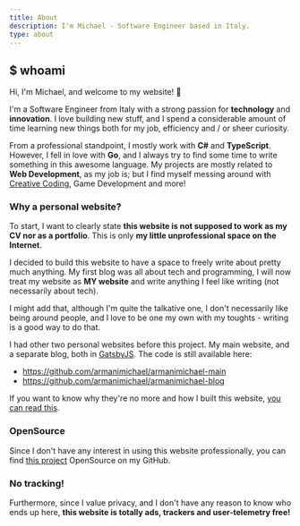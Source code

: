 ```yaml
---
title: About
description: I'm Michael - Software Engineer based in Italy.
type: about
---
```


## $ whoami

Hi, I'm Michael, and welcome to my website! 🎉

I'm a Software Engineer from Italy with a strong passion for **technology** and **innovation**. I love building new stuff, and I
spend a considerable amount of time learning new things both for my job, efficiency and / or sheer curiosity.

From a professional standpoint, I mostly work with **C#** and **TypeScript**. However, I fell in love with **Go**, and I always try to
find some time to write something in this awesome language.
My projects are mostly related to **Web Development**, as my job is; but I find myself messing around with [Creative Coding](https://processing.org/), Game Development and more!

### Why a personal website?

To start, I want to clearly state **this website is not supposed to work as my CV nor as a portfolio**. This is only **my little unprofessional space on the Internet**. 

I decided to build this website to have a space to freely write about pretty much anything. My first blog was all about tech and programming, I will now treat my website as **MY website** and write anything I feel like writing (not necessarily about tech). 

I might add that, although I'm quite the talkative one, I don't necessarily like being around people, and I love to be one my own with my toughts - writing is a good way to do that.

I had other two personal websites before this project. My main website, and a separate blog, both in [GatsbyJS](https://www.gatsbyjs.com/). 
The code is still available here:

* https://github.com/armanimichael/armanimichael-main
* https://github.com/armanimichael/armanimichael-blog

If you want to know why they're no more and how I built this website, [you can read this](/posts/goodbye-gatsbyjs-welcome-hugo/).

### OpenSource

Since I don't have any interest in using this website professionally, you can find [this project](https://github.com/armanimichael/armanimichael-blog-go) OpenSource on my GitHub.

### No tracking!

Furthermore, since I value privacy, and I don't have any reason to know who ends up here, **this website is totally ads,
trackers and user-telemetry free!**